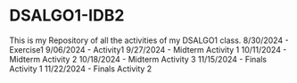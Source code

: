 # DSALGO1-IDB2
This is my Repository of all the activities of my DSALGO1 class.
8/30/2024 - Exercise1
9/06/2024 - Activity1
9/27/2024 - Midterm Activity 1
10/11/2024 - Midterm Activity 2
10/18/2024 -  Midterm Activity 3
11/15/2024 - Finals Activity 1
11/22/2024 - Finals Activity 2
